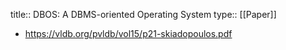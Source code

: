 title:: DBOS: A DBMS-oriented Operating System
type:: [[Paper]]

- https://vldb.org/pvldb/vol15/p21-skiadopoulos.pdf